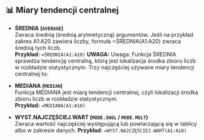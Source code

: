 ## 📊 Miary tendencji centralnej

- **ŚREDNIA (`AVERAGE`)**  
  Zwraca średnią (średnią arytmetyczną) argumentów. Jeśli na przykład zakres A1:A20 zawiera liczby, formuła =ŚREDNIA(A1:A20) zwraca średnią tych liczb.  
  **Przykład:** `=ŚREDNIA(A1:A10)`
  **UWAGA:**
Uwaga: Funkcja ŚREDNIA sprawdza tendencję centralną, którą jest lokalizacja środka zbioru liczb w rozkładzie statystycznym. Trzy najczęściej używane miary tendencji centralnej to:
- **MEDIANA (`MEDIAN`)**  
  Funkcja MEDIANA jest miarą tendencji centralnej, czyli lokalizacji środka zbioru liczb w rozkładzie statystycznym.  
  **Przykład:** `=MEDIANA(A1:A10)`

- **WYST.NAJCZĘŚCIEJ.WART (`MODE.SNGL` / `MODE.MULT`)**  
  Zwraca wartość najczęściej występującą lub powtarzającą się w tablicy albo w zakresie danych. 
  **Przykład:** `=WYST.NAJCZĘŚCIEJ.WART(A1:A10)`